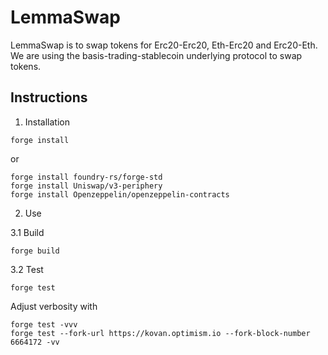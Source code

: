 
# LemmaSwap

LemmaSwap is to swap tokens for Erc20-Erc20, Eth-Erc20 and Erc20-Eth.
We are using the basis-trading-stablecoin underlying protocol to swap tokens. 

## Instructions 

1. Installation

```
forge install
```
 
or

```
forge install foundry-rs/forge-std
forge install Uniswap/v3-periphery
forge install Openzeppelin/openzeppelin-contracts
```

2. Use 

3.1 Build 

```
forge build
```

3.2 Test 

```
forge test
```

Adjust verbosity with 

```
forge test -vvv
forge test --fork-url https://kovan.optimism.io --fork-block-number 6664172 -vv
```